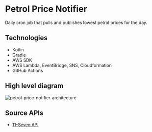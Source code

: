 # Petrol Price Notifier
Daily cron job that pulls and publishes lowest petrol prices for the day. 

## Technologies

- Kotlin
- Gradle
- AWS SDK
- AWS Lambda, EventBridge, SNS, Cloudformation
- GitHub Actions


## High level diagram
![petrol-price-notifier-architecture](https://github.com/nixonsu/petrol-price-notifier/assets/57848315/c877f253-6551-40b3-8fdb-503f51719304)

## Source APIs
- [11-Seven API](https://projectzerothree.info/api.html)

